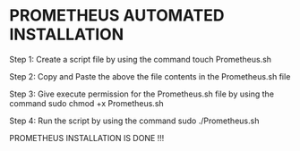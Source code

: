 # PROMETHEUS AUTOMATED INSTALLATION

Step 1: Create a script file by using the command touch Prometheus.sh

Step 2: Copy and Paste the above the file contents in the Prometheus.sh file

Step 3: Give execute permission for the Prometheus.sh file by using the command sudo chmod +x Prometheus.sh

Step 4: Run the script by using the command sudo ./Prometheus.sh

PROMETHEUS INSTALLATION IS DONE !!!

